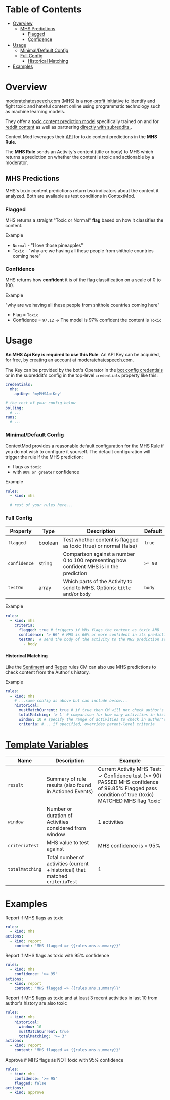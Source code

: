 # Table of Contents

* [Overview](#overview)
  * [MHS Predictions](#mhs-predictions)
    * [Flagged](#flagged)
    * [Confidence](#confidence)
* [Usage](#usage)
    * [Minimal/Default Config](#minimaldefault-config)
    * [Full Config](#full-config)
      * [Historical Matching](#historical-matching)
* [Examples](#examples)

# Overview

[moderatehatespeech.com](https://moderatehatespeech.com/) (MHS) is a [non-profit initiative](https://moderatehatespeech.com/about/) to identify and fight toxic and hateful content online using programmatic technology such as machine learning models.

They offer a [toxic content prediction model](https://moderatehatespeech.com/framework/)   specifically trained on and for [reddit content](https://www.reddit.com/r/redditdev/comments/xdscbo/updated_bot_backed_by_moderationoriented_ml_for/) as well as partnering [directly with subreddits.](https://moderatehatespeech.com/research/subreddit-program/).

Context Mod leverages their [API](https://moderatehatespeech.com/docs/) for toxic content predictions in the **MHS Rule.**

The **MHS Rule** sends an Activity's content (title or body) to MHS which returns a prediction on whether the content is toxic and actionable by a moderator.

## MHS Predictions

MHS's toxic content predictions return two indicators about the content it analyzed. Both are available as test conditions in ContextMod.

### Flagged

MHS returns a straight "Toxic or Normal" **flag** based on how it classifies the content.

Example

* `Normal` - "I love those pineapples"
* `Toxic` - "why are we having all these people from shithole countries coming here"

### Confidence

MHS returns how **confident** it is of the flag classification on a scale of 0 to 100.

Example

"why are we having all these people from shithole countries coming here"

* Flag = `Toxic`
* Confidence = `97.12` -> The model is 97% confident the content is `Toxic`

# Usage

**An MHS Api Key is required to use this Rule**. An API Key can be acquired, for free, by creating an account at [moderatehatespeech.com](https://moderatehatespeech.com).

The Key can be provided by the bot's Operator in the [bot config credentials](https://json-schema.app/view/%23/%23%2Fdefinitions%2FBotInstanceJsonConfig/%23%2Fdefinitions%2FBotCredentialsJsonConfig?url=https%3A%2F%2Fraw.githubusercontent.com%2FFoxxMD%2Fcontext-mod%2Fedge%2Fsrc%2FSchema%2FOperatorConfig.json) or in the subreddit's config in the top-level `credentials` property like this:

```yaml
credentials:
  mhs:
    apiKey: 'myMHSApiKey'

# the rest of your config below
polling:
  # ...
runs:
  # ...
```

### Minimal/Default Config

ContextMod provides a reasonable default configuration for the MHS Rule if you do not wish to configure it yourself. The default configuration will trigger the rule if the MHS prediction:

* flags as `toxic`
* with `90% or greater` confidence

Example

```yaml
rules:
  - kind: mhs
    
  # rest of your rules here...
```

### Full Config


|   Property   |  Type   |                                        Description                                        | Default |
|--------------|---------|-------------------------------------------------------------------------------------------|---------|
| `flagged`    | boolean | Test whether content is flagged as toxic (true) or normal (false)                         | `true`  |
| `confidence` | string  | Comparison against a number 0 to 100 representing  how confident MHS is in the prediction | `>= 90` |
| `testOn`     | array   | Which parts of the Activity to send to MHS. Options: `title` and/or `body`                | `body`  |

Example

```yaml
rules:
  - kind: mhs
    criteria:
      flagged: true # triggers if MHs flags the content as toxic AND
      confidence: '> 66' # MHS is 66% or more confident in its prediction
      testOn:  # send the body of the activity to the MHS prediction service
        - body
```

#### Historical Matching

Like the [Sentiment](/docs/subreddit/components/sentiment#historical) and [Regex](/docs/subreddit/components/regex#historical) rules CM can also use MHS predictions to check content from the Author's history.

Example

```yaml
rules:
  - kind: mhs
    # ...same config as above but can include below...
    historical:
      mustMatchCurrent: true # if true then CM will not check author's history unless current Activity matches MHS prediction criteria
      totalMatching: '> 1' # comparison for how many activities in history must match to trigger the rule
      window: 10 # specify the range of activities to check in author's history
      criteria: #... if specified, overrides parent-level criteria
```

# [Template Variables](/docs/subreddit/actionTemplating.md)


|      Name       |                                  Description                                  | Example                                                                                                                                                |
|-----------------|-------------------------------------------------------------------------------|--------------------------------------------------------------------------------------------------------------------------------------------------------|
| `result`        | Summary of rule results (also found in Actioned Events)                       | Current Activity MHS Test: ✓ Confidence test (>= 90) PASSED MHS confidence of 99.85%   Flagged pass condition of true (toxic) MATCHED MHS flag 'toxic' |
| `window`        | Number or duration of Activities considered from window                       | 1 activities                                                                                                                                           |
| `criteriaTest`  | MHS value to test against                                                     | MHS confidence is > 95%                                                                                                                                |
| `totalMatching` | Total number of activities (current + historical) that matched `criteriaTest` | 1                                                                                                                                                      |

# Examples

Report if MHS flags as toxic

```yaml
rules:
  - kind: mhs
actions:
  - kind: report
    content: 'MHS flagged => {{rules.mhs.summary}}'
```

Report if MHS flags as toxic with 95% confidence

```yaml
rules:
  - kind: mhs
    confidence: '>= 95'
actions:
  - kind: report
    content: 'MHS flagged => {{rules.mhs.summary}}'
```

Report if MHS flags as toxic and at least 3 recent activities in last 10 from author's history are also toxic

```yaml
rules:
  - kind: mhs
    historical:
      window: 10
      mustMatchCurrent: true
      totalMatching: '>= 3'
actions:
  - kind: report
    content: 'MHS flagged => {{rules.mhs.summary}}'
```

Approve if MHS flags as NOT toxic with 95% confidence

```yaml
rules:
  - kind: mhs
    confidence: '>= 95'
    flagged: false
actions:
  - kind: approve
```
